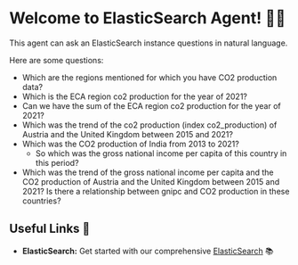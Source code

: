 # Welcome to ElasticSearch Agent! 🚀🤖

This agent can ask an ElasticSearch instance questions in natural language.

Here are some questions:

- Which are the regions mentioned for which you have CO2 production data?
- Which is the ECA region co2 production for the year of 2021?
- Can we have the sum of the ECA region co2 production for the year of 2021?
- Which was the trend of the co2 production (index co2_production) of Austria and the United Kingdom between 2015 and 2021?
- Which was the CO2 production of India from 2013 to 2021?
    - So which was the gross national income per capita of this country in this period?
- Which was the trend of the gross national income per capita and the CO2 production of Austria and the United Kingdom between 2015 and 2021? Is there a relationship between gnipc and CO2 production in these countries?

## Useful Links 🔗

- **ElasticSearch:** Get started with our comprehensive [ElasticSearch](https://www.elastic.co/?utm_campaign=B-Stack-Trials-EMEA-UKI-Exact&utm_content=Stack-Core&utm_source=google&utm_medium=cpc&device=c&utm_term=elasticsearch&gclid=Cj0KCQjwsp6pBhCfARIsAD3GZuaQ73pnLl9PaIadg_vDg1j0MgmFXEE7XfGcFuXD6V149576wOf6FisaAjFXEALw_wcB) 📚
